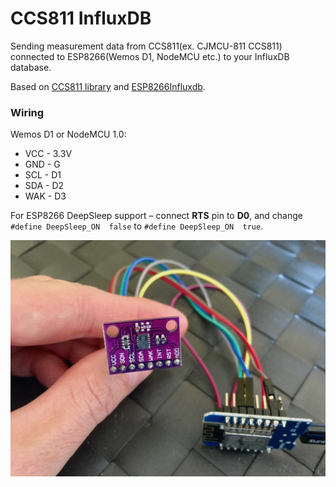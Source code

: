 # CCS811 InfluxDB
Sending measurement data from CCS811(ex. CJMCU-811 CCS811) connected to ESP8266(Wemos D1, NodeMCU etc.) to your InfluxDB database.

Based on [CCS811 library](https://github.com/maarten-pennings/CCS811) and [ESP8266Influxdb](https://github.com/hwwong/ESP8266Influxdb).

### Wiring
 Wemos D1 or NodeMCU 1.0:
 * VCC - 3.3V
 * GND - G
 * SCL - D1
 * SDA - D2
 * WAK - D3
 
 For ESP8266 DeepSleep support – connect **RTS** pin to **D0**, and change `#define DeepSleep_ON  false` to `#define DeepSleep_ON  true`.

![CJMCU-811 CCS811](https://raw.githubusercontent.com/bfaliszek/CCS811_InfluxDB/master/CJMCU-811_CCS811.jpg)
